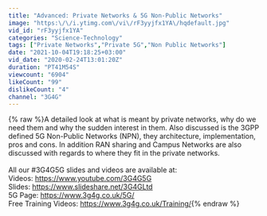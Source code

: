 ```yaml
---
title: "Advanced: Private Networks & 5G Non-Public Networks"
image: "https:\/\/i.ytimg.com\/vi\/rF3yyjfx1YA\/hqdefault.jpg"
vid_id: "rF3yyjfx1YA"
categories: "Science-Technology"
tags: ["Private Networks","Private 5G","Non Public Networks"]
date: "2021-10-04T19:18:25+03:00"
vid_date: "2020-02-24T13:01:20Z"
duration: "PT41M54S"
viewcount: "6904"
likeCount: "99"
dislikeCount: "4"
channel: "3G4G"
---
```

{% raw %}A detailed look at what is meant by private networks, why do we need them and why the sudden interest in them. Also discussed is the 3GPP defined 5G Non-Public Networks (NPN), they architecture, implementation, pros and cons. In addition RAN sharing and Campus Networks are also discussed with regards to where they fit in the private networks.<br /><br />All our #3G4G5G slides and videos are available at:<br />Videos: <a rel="nofollow" target="blank" href="https://www.youtube.com/3G4G5G">https://www.youtube.com/3G4G5G</a><br />Slides: <a rel="nofollow" target="blank" href="https://www.slideshare.net/3G4GLtd">https://www.slideshare.net/3G4GLtd</a><br />5G Page: <a rel="nofollow" target="blank" href="https://www.3g4g.co.uk/5G/">https://www.3g4g.co.uk/5G/</a><br />Free Training Videos: <a rel="nofollow" target="blank" href="https://www.3g4g.co.uk/Training/">https://www.3g4g.co.uk/Training/</a>{% endraw %}
